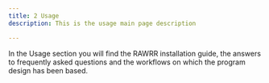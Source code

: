 ```yaml
---
title: 2 Usage
description: This is the usage main page description

---
```

In the Usage section you will find the RAWRR installation guide, the answers to frequently asked questions and the workflows on which the program design has been based.